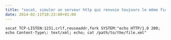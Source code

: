 ```yaml
---
title: "socat, simuler un serveur http qui renvoie toujours le même fichier"
date: 2014-02-11T10:23:00+01:00
---
```


```
socat TCP-LISTEN:1231,crlf,reuseaddr,fork SYSTEM:"echo HTTP/1.0 200; echo Content-Type\: text/xml; echo; cat /path/to/the/file.xml"
```

<div style="height: 0; overflow: hidden;">socat tcp listen reuseaddr fork example file serve</div>
